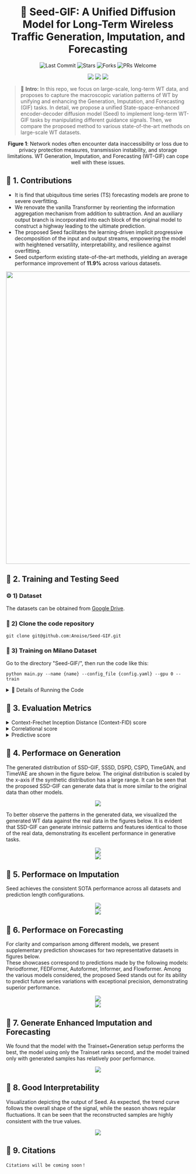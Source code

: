 <div align="center">
  <h1>
        🎯 Seed-GIF: A Unified Diffusion Model for Long-Term Wireless Traffic Generation, Imputation, and Forecasting
  </h1> 
  <img src="https://img.shields.io/github/last-commit/Anoise/Seed-GIF?color=green" alt="Last Commit">
  <img src="https://img.shields.io/github/stars/Anoise/Seed-GIF?color=yellow" alt="Stars">
  <img src="https://img.shields.io/github/forks/Anoise/Seed-GIF?color=lightblue" alt="Forks">
  <img src="https://img.shields.io/badge/PRs-Welcome-green" alt="PRs Welcome">

  [![](https://img.shields.io/badge/license-MIT-blue.svg)](https://github.com/Anoise/Seed-GIF/blob/main/LICENSE) 
  <img src="https://img.shields.io/badge/python-3.8-blue">
  <img src="https://img.shields.io/badge/pytorch-2.0-orange">

</div>



> 📖 **Intro:**  In this repo, we focus on large-scale, long-term WT data, and proposes to capture the macroscopic variation patterns of WT by unifying and enhancing the Generation, Imputation, and Forecasting (GIF) tasks. In detail, we propose a unified State-space-enhanced encoder-decoder diffusion model (Seed) to implement long-term WT-GIF tasks by manipulating different guidance signals. Then, we compare the proposed method to various state-of-the-art methods on large-scale WT datasets.

<p align="center">
  <img src="figs/scene_v3.jpg" alt="">
  <br>
  <b>Figure 1</b>: Network nodes often encounter data inaccessibility or loss due to privacy protection measures, transmission instability, and storage limitations. WT Generation, Imputation, and Forecasting (WT-GIF) can cope well with these issues. 
</p>

## 🌟 1. Contributions

 - It is find that ubiquitous time series (TS) forecasting models are prone to severe overfitting.
 - We renovate the vanilla Transformer by reorienting the information aggregation mechanism from addition to subtraction. And an auxiliary output branch is incorporated into each block of the original model to construct a highway leading to the ultimate prediction.
 - The proposed Seed facilitates the learning-driven implicit progressive decomposition of the input and output streams, empowering the model with heightened versatility, interpretability, and resilience against overfitting.
 - Seed outperform existing state-of-the-art methods, yielding an average performance improvement of **11.9%** across various datasets.

 <div align=center><img src="figs/diff_arch.jpg" width="800"></div>



## 🌟 2. Training and Testing Seed

### ⚙️ 1) Dataset 
The datasets can be obtained from [Google Drive](https://drive.google.com/drive/folders/1Yu-_PXzOSEqfTZbAO8cKptVXU3Cz9o3T?usp=drive_link).

### 🎁 2) Clone the code repository
```git
git clone git@github.com:Anoise/Seed-GIF.git
```

### 🚀 3) Training on Milano Dataset
Go to the directory "Seed-GIF/", then run the code like this:

 ```
python main.py --name {name} --config_file {config.yaml} --gpu 0 --train
```

<details>
 <summary> 🚩 Details of Running the Code </summary>

### SIS-IN

#### Generation

```
python main.py --name SMS-IN --config_file configs/sms_in.yaml --gpu 0
```

#### Forcasting

- Training
```
python main.py --name SMS-IN --config_file configs/sms_in.yaml --gpu 0 --train --mode predict
```

- Testing
```
python main.py --name SMS-IN --config_file configs/sms_in.yaml --gpu 0 --sample 1 --mode predict
```

- Testing with --missing_ratio
```
python main.py --name SMS-IN --config_file configs/sms_in.yaml --gpu 0 --sample 1 --mode predict --missing_ratio 0.8
```

#### Imputation

- Training
```
python main.py --name SMS-IN --config_file configs/sms_in.yaml --gpu 0 --train --mode infill
```

- Testing
```
python main.py --name SMS-IN --config_file configs/sms_in.yaml --gpu 0 --sample 1 --mode infill --missing_ratio 0.2
```

### SIS-OUT

#### Forcasting

- Training
```
python main.py --name SMS-OUT --config_file configs/sms_out.yaml --gpu 1 --train --mode predict
```

test
```
python main.py --name SMS-OUT --config_file configs/sms_out.yaml --gpu 1 --sample 1 --mode predict
```

#### Imputation

- Training
```
python main.py --name SMS-OUT --config_file configs/sms_out.yaml --gpu 1 --train --mode infill
```
- Testing
```
python main.py --name SMS-OUT --config_file configs/sms_out.yaml --gpu 1 --sample 1 --mode infill --missing_ratio 0.2
```

### Call-IN

#### Forcasting

- Training
```
python main.py --name Call-IN --config_file configs/call_in.yaml --gpu 2 --train --mode predict
```

- Testing
test
```
python main.py --name Call-IN --config_file configs/call_in.yaml --gpu 2 --sample 1 --mode predict
```

#### Imputation

- Training
```
python main.py --name Call-IN --config_file configs/call_in.yaml --gpu 2 --train --mode infill
```
- Testing
```
python main.py --name Call-IN --config_file configs/call_in.yaml --gpu 2 --sample 1 --mode infill --missing_ratio 0.2
```


### Call-OUT

#### Forcasting

- Training
```
python main.py --name Call-OUT --config_file configs/call_out.yaml --gpu 3 --train --mode predict
```

- Testing
```
python main.py --name Call-OUT --config_file configs/call_out.yaml --gpu 3 --sample 1 --mode predict
```

#### Imputation

- Training
```
python main.py --name Call-OUT --config_file configs/call_out.yaml --gpu 3 --train --mode infill
```
- Testing
```
python main.py --name Call-OUT --config_file configs/call_out.yaml --gpu 3 --sample 1 --mode infill --missing_ratio 0.2
```

### Internet

#### Forcasting

- Training
```
python main.py --name Internet --config_file configs/internet.yaml --gpu 4 --train --mode predict
```

- Testing
```
python main.py --name Internet --config_file configs/internet.yaml --gpu 4 --sample 1 --mode predict
```

#### Imputation

- Training
```
python main.py --name Internet  --config_file configs/internet.yaml --gpu 4 --train --mode infill
```
- Testing
```
python main.py --name Internet --config_file configs/internet.yaml --gpu 4 --sample 1 --mode infill --missing_ratio 0.2
```
</details>


## 🌟 3. Evaluation Metrics

<details>
<summary> Context-Frechet Inception Distance (Context-FID) score </summary>
The Context-FID score is derived by substituting the Inception model used in the original FID with TS2Vec, a method specialized in time series representation learning. It has been demonstrated that models with lower Context-FID scores align with superior performance in downstream tasks, and that there is a positive correlation between the Context-FID score and the generative model's forecasting ability in downstream applications.
</details>

<details>
<summary> Correlational score </summary>
Correlational score estimate the covariance of the i-th and j-th feature of generated time series as 
<div align=center><img src="figs/cr_score1.png" width="200"></div>
Therefore, the correlation score between the ground truth and generated data is calculated by
<div align=center><img src="figs/cr_score2.png" width="200"></div>
where `Cov' are the covariance matrices of the real data and generated data, respectively.
</details>


<details>
<summary> Predictive score </summary>
The predictive score is calculated as the mean absolute error (MAE), which assesses the discrepancy between predicted values and ground-truth values in the test data. 
We replicate the experimental setup of TimeGAN to evaluate the predictive score.
For this purpose, both the classifier and the sequence-prediction model employ a neural network architecture comprising two GRU layers.
</details>


## 🌟 4. Performace on Generation

The generated distribution of SSD-GIF, SSSD, DSPD, CSPD, TimeGAN, and TimeVAE are shown in the figure below. The original distribution is scaled by the x-axis if the synthetic distribution has a large range. It can be seen that the proposed SSD-GIF can generate data that is more similar to the original data than other models. 

<div align=center><img src="figs/vis_all_gen_dist.jpg"></div>

To better observe the patterns in the generated data, we visualized the generated WT data against the real data in the figures below. It is evident that SSD-GIF can generate intrinsic patterns and features identical to those of the real data, demonstrating its excellent performance in generative tasks.

<div align=center><img src="figs/Gen_Vis_Samples.jpg"></div>

<div align=center><img src="figs/gen_0.jpg"></div>

## 🌟 5. Performace on Imputation

Seed achieves the consistent SOTA performance across all datasets and prediction length configurations.

<div align=center><img src="figs/imputation.png"></div>

<div align=center><img src="figs/imputation_vis.jpg"></div>

## 🌟 6. Performace on Forecasting

For clarity and comparison among different models, we present supplementary prediction showcases for two representative datasets in figures below.  
These showcases correspond to predictions made by the following models: Periodformer, FEDFormer, Autoformer, Informer, and Flowformer. Among the various models considered, the proposed Seed stands out for its ability to predict future series variations with exceptional precision, demonstrating superior performance.

<div align=center><img src="figs/Vis_Pred_Internet.jpg"></div>

<div align=center><img src="figs/Vis_Pred_Call-OUT.jpg"></div>


## 🌟 7. Generate Enhanced Imputation and Forecasting

We found that the model with the Trainset+Generation setup performs the best, the model using only the Trainset ranks second, and the model trained only with generated samples has relatively poor performance. 

<div align=center><img src="figs/GIF_Box.jpg"></div>


## 🌟 8. Good Interpretability

Visualization depicting the output of Seed. As expected, the trend curve follows the overall shape of the signal, while the season shows regular ﬂuctuations. It can be seen that the reconstructed samples are highly consistent with the true values.

<div align=center><img src="figs/intpb.jpg"></div>



## 🌟 9. Citations

```
Citations will be coming soon！
```

